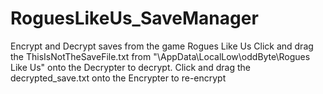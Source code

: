 # RoguesLikeUs_SaveManager
Encrypt and Decrypt saves from the game Rogues Like Us
Click and drag the ThisIsNotTheSaveFile.txt from "\AppData\LocalLow\oddByte\Rogues Like Us" onto the Decrypter to decrypt.
Click and drag the decrypted_save.txt onto the Encrypter to re-encrypt
